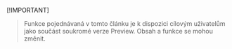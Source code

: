  [!IMPORTANT]
> Funkce pojednávaná v tomto článku je k dispozici cílovým uživatelům jako součást soukromé verze Preview. Obsah a funkce se mohou změnit. 
